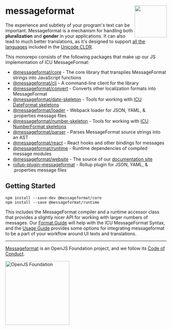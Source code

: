 <div class="main-title">
<img align="right" width="100" height="100" src="https://messageformat.github.io/messageformat/logo/messageformat.svg">
<h1>messageformat</h1>
</div>

The experience and subtlety of your program's text can be important.
Messageformat is a mechanism for handling both **pluralization** and **gender** in your applications.
It can also lead to much better translations, as it's designed to support [all the languages](http://www.unicode.org/cldr/charts/latest/supplemental/language_plural_rules.html) included in the [Unicode CLDR](http://cldr.unicode.org/).

This monorepo consists of the following packages that make up our JS implementation of ICU MessageFormat:

- [@messageformat/core](packages/core/) - The core library that transpiles MessageFormat strings into JavaScript functions
- [@messageformat/cli](packages/cli/) - A command-line client for the library
- [@messageformat/convert](packages/convert/) - Converts other localization formats into MessageFormat
- [@messageformat/date-skeleton](packages/date-skeleton) - Tools for working with [ICU DateFormat skeletons]
- [@messageformat/loader](packages/webpack-loader/) - Webpack loader for JSON, YAML, & .properties message files
- [@messageformat/number-skeleton](packages/number-skeleton) - Tools for working with [ICU NumberFormat skeletons]
- [@messageformat/parser](packages/parser/) - Parses MessageFormat source strings into an AST
- [@messageformat/react](packages/react/) - React hooks and other bindings for messages
- [@messageformat/runtime](packages/runtime/) - Runtime dependencies of compiled message modules
- [@messageformat/website](packages/website/) - The source of our [documentation site](https://messageformat.github.io/messageformat/v3/)
- [rollup-plugin-messageformat](packages/rollup-plugin/) - Rollup plugin for JSON, YAML, & .properties message files

[icu dateformat skeletons]: http://userguide.icu-project.org/formatparse/datetime
[icu numberformat skeletons]: https://github.com/unicode-org/icu/blob/master/docs/userguide/format_parse/numbers/skeletons.md

## Getting Started

```
npm install --save-dev @messageformat/core
npm install --save @messageformat/runtime
```

This includes the MessageFormat compiler and a runtime accessor class that provides a slightly nicer API for working with larger numbers of messages.
Our [Format Guide] will help with the ICU MessageFormat Syntax, and the [Usage Guide] provides some options for integrating messageformat to be a part of your workflow around UI texts and translations.

[format guide]: https://messageformat.github.io/messageformat/v3/page-guide
[usage guide]: https://messageformat.github.io/messageformat/v3/page-build

---

[Messageformat](https://messageformat.github.io/) is an OpenJS Foundation project, and we follow its [Code of Conduct](https://github.com/openjs-foundation/cross-project-council/blob/master/CODE_OF_CONDUCT.md).

<a href="https://openjsf.org">
<img width=200 alt="OpenJS Foundation" src="https://messageformat.github.io/messageformat/logo/openjsf.svg" />
</a>
